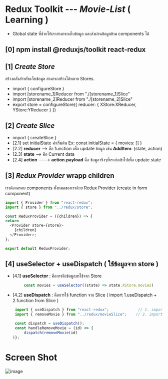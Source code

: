 # Redux Toolkit --- *Movie-List* ( Learning )
 -  Global state ที่ช่วยให้เราสามารถเก็บข้อมูล และส่งผ่านข้อมูลข้าม components ได้

## [0] npm install @reduxjs/toolkit react-redux
## [1] *Create Store* 
 สร้างคลังสำหรับเก็บข้อมูล สามารถสร้างได้หลาย Stores.
   - import { configureStore }
   - import [storename_1]Reducer from "./[storename_1]Slice"
   - import [storename_2]Reducer from "./[storename_2]Slice"
   - export store = configureStore({ reducer: { XStore:XReducer, YStore:YReducer } })
## [2] *Create Slice* 
   - import { createSlice }
   - [2.1] set initialState ค่าเริ่มต้น  Ex: const initialState = { movies: [] }
   - [2.2] **reducer** --> คือ function เพื่อ update ข้อมูล เช่น **AddItem**: (state, action)
   - [2.3] **state** --> คือ Current data 
   - [2.4] **action** ---> **action.payload** คือ ข้อมูลจริงๆที่เราส่งเข้าไปเพื่อ update state

## [3] *Redux Provider* wrapp children 
   เราต้องครอบ components ทั้งหมดของเราด้วย Redux Provider (create in form component)
   ``` javascript
import { Provider } from "react-redux";
import { store } from "../redux/store";

const ReduxProvider = ({children}) => {
  return
     <Provider store={store}>
       {children}
     </Provider>;
};

export default ReduxProvider;
   ```

## [4] useSelector + useDispatch ( ใช้ข้อมูลจาก store )
 - [4.1] **useSelector** : คือการดึงข้อมูลมาใช้จาก Store
    ``` javascript
         const movies = useSelector((state) => state.XStore.movies)
 - [4.2] **useDispatch** : คือการใช้ function จาก Slice ( import 1.useDispatch + 2.function from Slice )

   ``` javascript
    import { useDispatch } from "react-redux";             // 1. import useDispatch
    import { removeMovie } from "../redux/movieSlice";    // 2. import function 
   
    const dispatch = useDispatch(); 
    const handleRemoveMovie = (id) => {
        dispatch(removeMovie(id)
   )};
   ```
   

# Screen Shot
![image](https://github.com/user-attachments/assets/ad253fc0-85f3-4048-9997-0926d4fee553)
